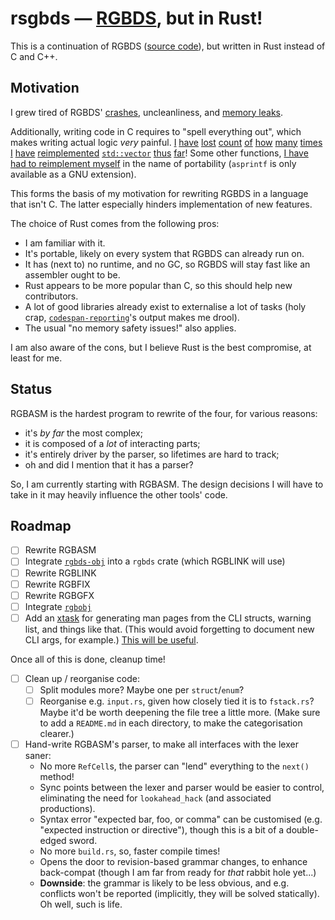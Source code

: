 # rsgbds — [RGBDS](https://rgbds.gbdev.io), but in Rust!

This is a continuation of RGBDS ([source code](https://github.com/gbdev/rgbds)), but written in Rust instead of C and C++.

## Motivation

I grew tired of RGBDS' [crashes](https://github.com/gbdev/rgbds/commit/2eca43cd2da5a4be21cada359bd5e152f1896453), uncleanliness, and [memory leaks](https://github.com/gbdev/rgbds/blob/2d15e405395912ea4e6bd3b3ce90010427ab44d8/src/asm/symbol.c#L295-L296).

Additionally, writing code in C requires to "spell everything out", which makes writing actual logic *very* painful.
[I][vec0] [have][vec1] [lost][vec2] [count][vec3] [of][vec4] [how][vec5] [many][vec6] [times][vec7] [I][vec8] [have][vec9] [reimplemented][vec10] [`std::vector`][vec11] [thus][vec12] [far][vec13]!
Some other functions, [I have had to reimplement myself][asprintf] in the name of portability (`asprintf` is only available as a GNU extension).

This forms the basis of my motivation for rewriting RGBDS in a language that isn't C.
The latter especially hinders implementation of new features.

The choice of Rust comes from the following pros:
- I am familiar with it.
- It's portable, likely on every system that RGBDS can already run on.
- It has (next to) no runtime, and no GC, so RGBDS will stay fast like an assembler ought to be.
- Rust appears to be more popular than C, so this should help new contributors.
- A lot of good libraries already exist to externalise a lot of tasks (holy crap, [`codespan-reporting`](https://lib.rs/crates/codespan-reporting)'s output makes me drool).
- The usual "no memory safety issues!" also applies.

I am also aware of the cons, but I believe Rust is the best compromise, at least for me.

## Status

RGBASM is the hardest program to rewrite of the four, for various reasons:
- it's *by far* the most complex;
- it is composed of a *lot* of interacting parts;
- it's entirely driver by the parser, so lifetimes are hard to track;
- oh and did I mention that it has a parser?

So, I am currently starting with RGBASM.
The design decisions I will have to take in it may heavily influence the other tools' code.

## Roadmap

- [ ] Rewrite RGBASM
- [ ] Integrate [`rgbds-obj`](https://github.com/ISSOtm/rgbds-obj) into a `rgbds` crate (which RGBLINK will use)
- [ ] Rewrite RGBLINK
- [ ] Rewrite RGBFIX
- [ ] Rewrite RGBGFX
- [ ] Integrate [`rgbobj`](https://github.com/ISSOtm/rgbobj)
- [ ] Add an [xtask](https://github.com/matklad/cargo-xtask) for generating man pages from the CLI structs, warning list, and things like that. (This would avoid forgetting to document new CLI args, for example.) [This will be useful](https://docs.rs/syn/latest/syn/fn.parse_file.html).

Once all of this is done, cleanup time!

- [ ] Clean up / reorganise code:
  - [ ] Split modules more? Maybe one per `struct`/`enum`?
  - [ ] Reorganise e.g. `input.rs`, given how closely tied it is to `fstack.rs`?
        Maybe it'd be worth deepening the file tree a little more.
        (Make sure to add a `README.md` in each directory, to make the categorisation clearer.)
- [ ] Hand-write RGBASM's parser, to make all interfaces with the lexer saner:
  - No more `RefCell`s, the parser can "lend" everything to the `next()` method!
  - Sync points between the lexer and parser would be easier to control, eliminating the need for `lookahead_hack` (and associated productions).
  - Syntax error "expected bar, foo, or comma" can be customised (e.g. "expected instruction or directive"), though this is a bit of a double-edged sword.
  - No more `build.rs`, so, faster compile times!
  - Opens the door to revision-based grammar changes, to enhance back-compat (though I am far from ready for *that* rabbit hole yet...)
  - **Downside**: the grammar is likely to be less obvious, and e.g. conflicts won't be reported (implicitly, they will be solved statically).
    Oh well, such is life.

[vec0]: https://github.com/gbdev/rgbds/blob/2d15e405395912ea4e6bd3b3ce90010427ab44d8/src/asm/charmap.c#L61-L69
[vec1]: https://github.com/gbdev/rgbds/blob/2d15e405395912ea4e6bd3b3ce90010427ab44d8/src/link/output.c#L85-L96
[vec2]: https://github.com/gbdev/rgbds/blob/2d15e405395912ea4e6bd3b3ce90010427ab44d8/src/link/output.c#L177-L188
[vec3]: https://github.com/gbdev/rgbds/blob/2d15e405395912ea4e6bd3b3ce90010427ab44d8/src/asm/parser.y#L274-L280
[vec4]: https://github.com/gbdev/rgbds/blob/2d15e405395912ea4e6bd3b3ce90010427ab44d8/src/asm/parser.y#L386-L392
[vec5]: https://github.com/gbdev/rgbds/blob/2d15e405395912ea4e6bd3b3ce90010427ab44d8/src/link/script.c#L43-L51
[vec6]: https://github.com/gbdev/rgbds/blob/2d15e405395912ea4e6bd3b3ce90010427ab44d8/src/link/script.c#L252-L258
[vec7]: https://github.com/gbdev/rgbds/blob/2d15e405395912ea4e6bd3b3ce90010427ab44d8/src/link/script.c#L268-L274
[vec8]: https://github.com/gbdev/rgbds/blob/2d15e405395912ea4e6bd3b3ce90010427ab44d8/src/asm/macro.c#L71-L79
[vec9]: https://github.com/gbdev/rgbds/blob/2d15e405395912ea4e6bd3b3ce90010427ab44d8/src/asm/rpn.c#L53-L64
[vec10]: https://github.com/gbdev/rgbds/blob/2d15e405395912ea4e6bd3b3ce90010427ab44d8/src/link/patch.c#L61-L65
[vec11]: https://github.com/gbdev/rgbds/blob/2d15e405395912ea4e6bd3b3ce90010427ab44d8/src/asm/lexer.c#L636-L647
[vec12]: https://github.com/gbdev/rgbds/blob/2d15e405395912ea4e6bd3b3ce90010427ab44d8/src/asm/symbol.c#L105-L111
[vec13]: https://github.com/gbdev/rgbds/blob/2d15e405395912ea4e6bd3b3ce90010427ab44d8/src/link/object.c#L140-L147
[asprintf]: https://github.com/gbdev/rgbds/blob/2d15e405395912ea4e6bd3b3ce90010427ab44d8/src/asm/fstack.c#L189-L204
